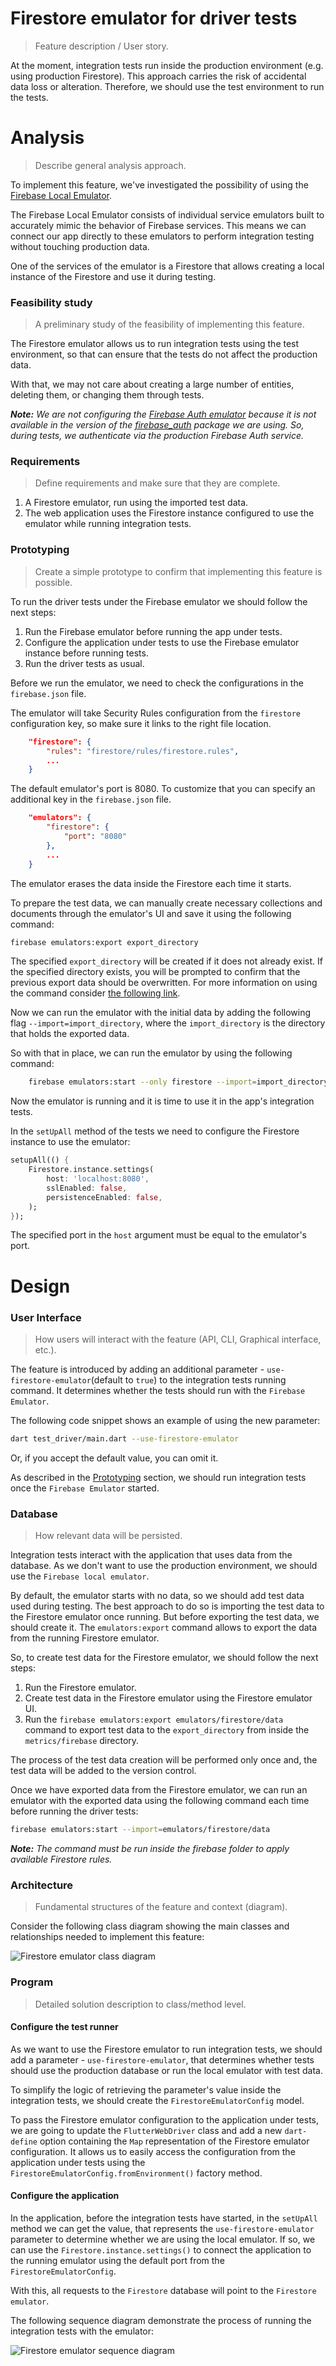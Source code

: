 # Firestore emulator for driver tests

> Feature description / User story.

At the moment, integration tests run inside the production environment (e.g. using production Firestore). This approach carries the risk of accidental data loss or alteration. Therefore, we should use the test environment to run the tests.

# Analysis

> Describe general analysis approach.

To implement this feature, we've investigated the possibility of using the [Firebase Local Emulator](https://firebase.google.com/docs/emulator-suite).

The Firebase Local Emulator consists of individual service emulators built to accurately mimic the behavior of Firebase services. This means we can connect our app directly to these emulators to perform integration testing without touching production data.

One of the services of the emulator is a Firestore that allows creating a local instance of the Firestore and use it during testing.

### Feasibility study

> A preliminary study of the feasibility of implementing this feature.

The Firestore emulator allows us to run integration tests using the test environment, so that can ensure that the tests do not affect the production data.

With that, we may not care about creating a large number of entities, deleting them, or changing them through tests.

_**Note:**
We are not configuring the [Firebase Auth emulator](https://firebase.google.com/docs/emulator-suite/connect_auth) because it is not available in the version of the [firebase_auth](https://pub.dev/packages/firebase_auth) package we are using. So, during tests, we authenticate via the production Firebase Auth service._

### Requirements

> Define requirements and make sure that they are complete.

1. A Firestore emulator, run using the imported test data.
2. The web application uses the Firestore instance configured to use the emulator while running integration tests.
### Prototyping

> Create a simple prototype to confirm that implementing this feature is possible.

To run the driver tests under the Firebase emulator we should follow the next steps:

1.  Run the Firebase emulator before running the app under tests.
2.  Configure the application under tests to use the Firebase emulator instance before running tests.
3.  Run the driver tests as usual.

Before we run the emulator, we need to check the configurations in the `firebase.json` file.

The emulator will take Security Rules configuration from the `firestore` configuration key,
so make sure it links to the right file location.

```json
    "firestore": {
        "rules": "firestore/rules/firestore.rules",
        ...
    }
```

The default emulator's port is 8080.
To customize that you can specify an additional key in the `firebase.json` file.

```json
    "emulators": {
        "firestore": {
            "port": "8080"
        },
        ...
    }
```

The emulator erases the data inside the Firestore each time it starts.

To prepare the test data, we can manually create necessary collections and documents through the emulator's UI and save it using the following command:

```bash
firebase emulators:export export_directory
```

The specified `export_directory` will be created if it does not already exist. If the specified directory exists, you will be prompted to confirm that the previous export data should be overwritten. For more information on using the command consider [the following link](https://firebase.google.com/docs/emulator-suite/install_and_configure#export_and_import_emulator_data).

Now we can run the emulator with the initial data by adding the following flag `--import=import_directory`, where the `import_directory` is the directory that holds the exported data.

So with that in place, we can run the emulator by using the following command:

```bash
    firebase emulators:start --only firestore --import=import_directory
```

Now the emulator is running and it is time to use it in the app's integration tests.

In the `setUpAll` method of the tests we need to configure the Firestore instance to use the emulator:

```dart
setupAll(() {
    Firestore.instance.settings(
        host: 'localhost:8080',
        sslEnabled: false,
        persistenceEnabled: false,
    );
});
```

The specified port in the `host` argument must be equal to the emulator's port.

# Design

### User Interface

> How users will interact with the feature (API, CLI, Graphical interface, etc.).

The feature is introduced by adding an additional parameter - `use-firestore-emulator`(default to `true`) to the integration tests running command. It determines whether the tests should run with the `Firebase Emulator`.

The following code snippet shows an example of using the new parameter:

```bash
dart test_driver/main.dart --use-firestore-emulator
```

Or, if you accept the default value, you can omit it.

As described in the [Prototyping](#prototyping) section, we should run integration tests once the `Firebase Emulator` started.

### Database

> How relevant data will be persisted.

Integration tests interact with the application that uses data from the database. As we don't want to use the production environment, we should use the `Firebase local emulator`.

By default, the emulator starts with no data, so we should add test data used during testing. The best approach to do so is importing the test data to the Firestore emulator once running. But before exporting the test data, we should create it. The `emulators:export` command allows to export the data from the running Firestore emulator. 

So, to create test data for the Firestore emulator, we should follow the next steps: 

1. Run the Firestore emulator.
2. Create test data in the Firestore emulator using the Firestore emulator UI. 
3. Run the `firebase emulators:export emulators/firestore/data` command to export test data to the `export_directory` from inside the `metrics/firebase` directory.

The process of the test data creation will be performed only once and, the test data will be added to the version control.

Once we have exported data from the Firestore emulator, we can run an emulator with the exported data using the following command each time before running the driver tests:

```bash
firebase emulators:start --import=emulators/firestore/data
```

_**Note:** The command must be run inside the firebase folder to apply available Firestore rules._

### Architecture

> Fundamental structures of the feature and context (diagram).

Consider the following class diagram showing the main classes and relationships needed to implement this feature:

![Firestore emulator class diagram](http://www.plantuml.com/plantuml/proxy?cache=no&fmt=svg&src=https://github.com/platform-platform/monorepo/raw/master/metrics/web/docs/features/firestore_emulator_for_driver_tests/diagrams/firestore_emulator_class_diagram.puml)

### Program

> Detailed solution description to class/method level.

#### Configure the test runner

As we want to use the Firestore emulator to run integration tests, we should add a parameter - `use-firestore-emulator`, that determines whether tests should use the production database or run the local emulator with test data.

To simplify the logic of retrieving the parameter's value inside the integration tests, we should create the `FirestoreEmulatorConfig` model.

To pass the Firestore emulator configuration to the application under tests, we are going to update the `FlutterWebDriver` class and add a new `dart-define` option containing the `Map` representation of the Firestore emulator configuration. It allows us to easily access the configuration from the application under tests using the `FirestoreEmulatorConfig.fromEnvironment()` factory method.

#### Configure the application

In the application, before the integration tests have started, in the `setUpAll` method we can get the value, that represents the `use-firestore-emulator` parameter to determine whether we are using the local emulator. If so, we can use the `Firestore.instance.settings()` to connect the application to the running emulator using the default port from the `FirestoreEmulatorConfig`.

With this, all requests to the `Firestore` database will point to the `Firestore emulator`.

The following sequence diagram demonstrate the process of running the integration tests with the emulator:

![Firestore emulator sequence diagram](http://www.plantuml.com/plantuml/proxy?cache=no&fmt=svg&src=https://github.com/platform-platform/monorepo/raw/master/metrics/web/docs/features/firestore_emulator_for_driver_tests/diagrams/firestore_emulator_sequence_diagram.puml)
